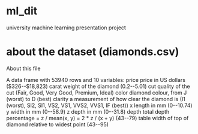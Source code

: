 # ml_dit
university machine learning presentation project 


# about the dataset (diamonds.csv)
About this file

A data frame with 53940 rows and 10 variables:
price
    price in US dollars (\$326--\$18,823)
carat
    weight of the diamond (0.2--5.01)
cut
    quality of the cut (Fair, Good, Very Good, Premium, Ideal)
color
    diamond colour, from J (worst) to D (best)
clarity
    a measurement of how clear the diamond is (I1 (worst), SI2, SI1, VS2, VS1, VVS2, VVS1, IF (best))
x
    length in mm (0--10.74)
y
    width in mm (0--58.9)
z
    depth in mm (0--31.8)
depth
    total depth percentage = z / mean(x, y) = 2 * z / (x + y) (43--79)
table
    width of top of diamond relative to widest point (43--95)